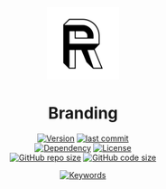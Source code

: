 <div align="center">
	<a href="https://github.com/grmpf/branding#readme">
		<img src="https://github.com/grmpf/branding/raw/master/img/R_1_544_r.png" height="128" />
		</a>
</div>
<h1 align="center">Branding</h1>

<div align="center">

[![Version](https://img.shields.io/github/package-json/v/grmpf/branding?styleXY=for-the-badge&labelColor=gray)](#readme)
[![last commit](https://img.shields.io/github/last-commit/grmpf/branding?styleXY=for-the-badge&labelColor=gray)](https://github.com/grmpf/branding/commits/master)  
[![Dependency](https://img.shields.io/librariesio/github/grmpf/branding?styleXY=for-the-badge&labelColor=gray)](https://github.com/grmpf/branding/blob/master/package.json)
[![License](https://img.shields.io/github/package-json/license/grmpf/branding?styleXY=for-the-badge&labelColor=gray)](#readme)  
[![GitHub repo size](https://img.shields.io/github/repo-size/grmpf/branding?styleXY=for-the-badge&labelColor=gray)](#readme)
[![GitHub code size](https://img.shields.io/github/languages/code-size/grmpf/branding?styleXY=for-the-badge&labelColor=gray)](#readme)
	
[![Keywords](https://img.shields.io/github/package-json/keywords/grmpf/branding?styleXY=for-the-badge&labelColor=gray)](#readme)  

</div>
